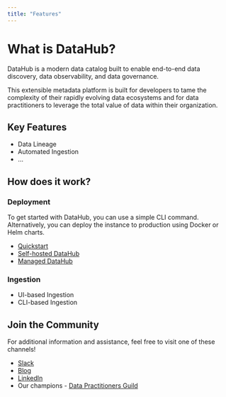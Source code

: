 ```yaml
---
title: "Features"
---
```


# What is DataHub?

DataHub is a modern data catalog built to enable end-to-end data discovery, data observability, and data governance.

This extensible metadata platform is built for developers to tame the complexity of their rapidly evolving data ecosystems and for data practitioners to leverage the total value of data within their organization.

## Key Features

- Data Lineage
- Automated Ingestion
- …

## How does it work?

### Deployment

To get started with DataHub, you can use a simple CLI command. Alternatively, you can deploy the instance to production using Docker or Helm charts.

- [Quickstart](https://datahubproject.io/docs/quickstart)
- [Self-hosted DataHub](https://datahubproject.io/docs/deploy/kubernetes)
- [Managed DataHub](https://datahubproject.io/docs/managed-datahub/managed-datahub-overview)

### Ingestion

- UI-based Ingestion
- CLI-based Ingestion

## Join the Community

For additional information and assistance, feel free to visit one of these channels!

- [Slack](https://datahubspace.slack.com)
- [Blog](https://blog.datahubproject.io/)
- [LinkedIn](https://www.linkedin.com/company/acryl-data/)
- Our champions - [Data Practitioners Guild](https://www.notion.so/Features-Page-Draft-d0e3c905baaa451eabe5fe64166024e0?pvs=21)
